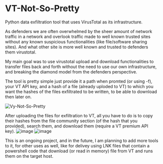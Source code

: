# VT-Not-So-Pretty

Python data exfiltration tool that uses VirusTotal as its infrastructure.

As defenders we are often overwhelmed by the sheer amount of network traffic in a network and overlook traffic made to well known trusted sites without any known suspicious functionalities (like file/software sharing sites). And what other site is more well known and trusted to defenders them virustotal.  

My main goal was to use virustotal upload and download functionalities to transfer files back and forth without the need to use our own infrastructure, and breaking the diamond model from the defenders perspective. 

The tool is pretty simple just provide it a path when promted (or using -f), your VT API key, and a hash of a file (already uploded to VT) to which you want the hashes of the files exfiltrated to be written, to be able to download then later on.    

![Vy-Not-So-Pretty](https://github.com/user-attachments/assets/780fec17-50da-4aef-a91e-d3682be5c573)

After uploading the files for exfiltration to VT, all you have to do is to copy their hashes from the file community section (of the hash that you provided), search them, and download them (require a VT premium API key).
![image](https://github.com/user-attachments/assets/5eb0067c-72bf-4628-bb7f-d9dfec508649)
![image](https://github.com/user-attachments/assets/89ff0f8f-73c1-49dd-bc49-eb98732a74d7)

This is an ongoing project, and in the future, I am planning to add more tools to it, for other uses as well, like for delivey using LNK files that contain a powershell code that download (or read in memory) file from VT and runs them on the target host.
